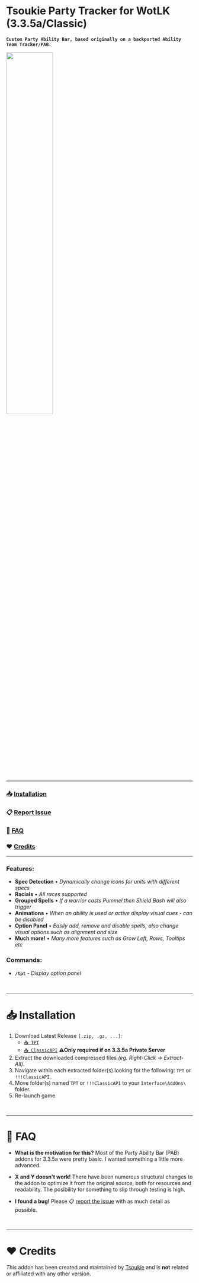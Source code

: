 # Tsoukie Party Tracker for WotLK (3.3.5a/Classic)
**`Custom Party Ability Bar, based originally on a backported Ability Team Tracker/PAB.`**

<img src="https://i.imgur.com/TtdeZBh.png" width="50%">

---

### 📥 [Installation](#-installation-1)
### 📋 [Report Issue](https://gitlab.com/Tsoukie/tsoukiepartytracker/-/issues)
### 💬 [FAQ](#-faq-1)
### ❤️ [Credits](#%EF%B8%8F-credits-1)

---
### Features:
- **Spec Detection** • _Dynamically change icons for units with different specs_
- **Racials** • _All races supported_
- **Grouped Spells** • _If a warrior casts Pummel then Shield Bash will also trigger_
- **Animations** • _When an ability is used or active display visual cues - can be disabled_
- **Option Panel** • _Easily add, remove and disable spells, also change visual options such as alignment and size_
- **Much more!** • _Many more features such as Grow Left, Rows, Tooltips etc_

### Commands:
- **`/tpt`** - _Display option panel_

<!-- blank line -->
<br>
<!-- blank line -->

---
# 📥 Installation

1. Download Latest Release `[.zip, .gz, ...]`:
    - [`📥 TPT`](https://gitlab.com/Tsoukie/tsoukiepartytracker/-/releases)
    - [`📥 ClassicAPI`](https://gitlab.com/Tsoukie/classicapi/-/releases) **⚠Only required if on 3.3.5a Private Server**
2. Extract the downloaded compressed files _(eg. Right-Click -> Extract-All)_.
3. Navigate within each extracted folder(s) looking for the following: `TPT` or `!!!ClassicAPI`.
4. Move folder(s) named `TPT` or `!!!ClassicAPI` to your `Interface\AddOns\` folder.
5. Re-launch game.

<!-- blank line -->
<br>
<!-- blank line -->

---
# 💬 FAQ

- **What is the motivation for this?** Most of the Party Ability Bar (PAB) addons for 3.3.5a were pretty basic. I wanted something a little more advanced.

- **X and Y doesn't work!** There have been numerous structural changes to the addon to optimize it from the original source, both for resources and readability. The posibility for something to slip through testing is high.

- **I found a bug!** Please 📋 [report the issue](https://gitlab.com/Tsoukie/tsoukiepartytracker/-/issues) with as much detail as possible.

<!-- blank line -->
<br>
<!-- blank line -->

---
# ❤️ Credits

_This_ addon has been created and maintained by [Tsoukie](https://gitlab.com/Tsoukie/) and is **not** related or affiliated with any other version.